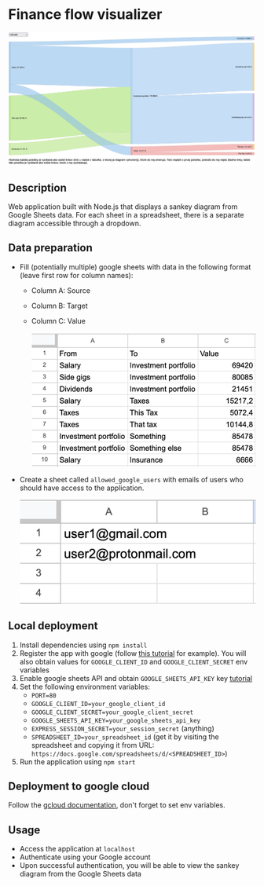 # Finance flow visualizer

![Preview of the app](img/preview.png)

## Description
Web application built with Node.js that displays a sankey diagram from Google Sheets data. For each sheet in a spreadsheet, there is a separate diagram accessible through a dropdown.

## Data preparation

- Fill (potentially multiple) google sheets with data in the following format (leave first row for column names):
  - Column A: Source
  - Column B: Target
  - Column C: Value

    ![Example data](img/data.png)

- Create a sheet called `allowed_google_users` with emails of users who should have access to the application.

    ![Example users with access](img/users.png)

## Local deployment
1. Install dependencies using `npm install`
1. Register the app with google (follow [this tutorial](https://www.passportjs.org/tutorials/google/register/) for example). You will also obtain values for `GOOGLE_CLIENT_ID` and `GOOGLE_CLIENT_SECRET` env variables
1. Enable google sheets API and obtain `GOOGLE_SHEETS_API_KEY` key [tutorial](https://developers.google.com/sheets/api/quickstart/nodejs)
1. Set the following environment variables:
   - `PORT=80`
   - `GOOGLE_CLIENT_ID=your_google_client_id`
   - `GOOGLE_CLIENT_SECRET=your_google_client_secret`
   - `GOOGLE_SHEETS_API_KEY=your_google_sheets_api_key`
   - `EXPRESS_SESSION_SECRET=your_session_secret` (anything)
   - `SPREADSHEET_ID=your_spreadsheet_id` (get it by visiting the spreadsheet and copying it from URL: `https://docs.google.com/spreadsheets/d/<SPREADSHEET_ID>`)
1. Run the application using `npm start`

## Deployment to google cloud
Follow the [gcloud documentation](https://cloud.google.com/run/docs/quickstarts/build-and-deploy/deploy-nodejs-service), don't forget to set env variables.

## Usage
- Access the application at `localhost`
- Authenticate using your Google account
- Upon successful authentication, you will be able to view the sankey diagram from the Google Sheets data
